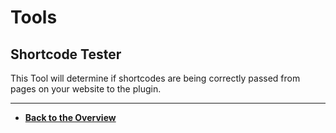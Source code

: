 # Tools

## Shortcode Tester

This Tool will determine if shortcodes are being correctly passed from pages on your website to the plugin.

---

- **[Back to the Overview](/overview.md)**